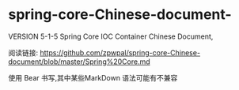 # spring-core-Chinese-document-
VERSION 5-1-5 Spring Core IOC Container Chinese Document, 

阅读链接:
https://github.com/zpwpal/spring-core-Chinese-document/blob/master/Spring%20Core.md

使用 Bear 书写,其中某些MarkDown 语法可能有不兼容

